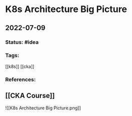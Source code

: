 # K8s Architecture Big Picture
## 2022-07-09

### Status: #idea
### Tags:
[[k8s]] [[cka]]
### References:
[[CKA Course]]
---
![[K8s Architecture Big Picture.png]]
